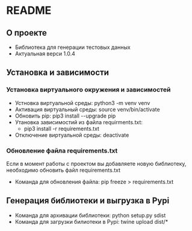 # README #

## О проекте ##
* Библиотека для генерации тестовых данных
* Актуальная верси 1.0.4

## Установка и зависимости ##

### Установка виртуального окружения и зависимостей ###
 * Устновка виртуальной среды: python3 -m venv venv
 * Активация виртуальный среды: source venv/bin/activate
 * Обновить pip: pip3 install --upgrade pip
 * Утановка зависимостий из файла requirments.txt:
    - pip3 install -r requirements.txt
 * Отключение виртуальной среды: deactivate

### Обновление файла requirements.txt
Если в момент работы с проектом вы добавляете новую библиотеку, необходимо обновить файл requirements.txt

* Команда для обновления файла: pip freeze > requirements.txt


## Генерация библиотеки и выгрузка в Pypi ##
* Команда для архивации библиотеки: python setup.py sdist
* Команда для загрузки билиотеки в Pypi: twine upload dist/*